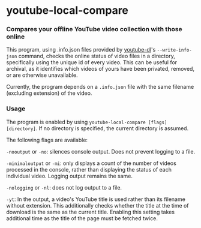 # youtube-local-compare

### Compares your offline YouTube video collection with those online

This program, using .info.json files provided by [youtube-dl](https://github.com/ytdl-org/youtube-dl)'s `--write-info-json` command, checks the online status of video files in a directory, specifically using the unique id of every video. This can be useful for archival, as it identifies which videos of yours have been privated, removed, or are otherwise unavailable.

Currently, the program depends on a `.info.json` file with the same filename (excluding extension) of the video.

### Usage

The program is enabled by using `youtube-local-compare [flags] [directory]`. If no directory is specified, the current
directory is assumed.

The following flags are available:

`-nooutput` or `-no`: silences console output. Does not prevent logging to a file.

`-minimaloutput` or `-mi`: only displays a count of the number of videos processed in the console, rather than displaying
the status of each individual video. Logging output remains the same.

`-nologging` or `-nl`: does not log output to a file.

`-yt`: In the output, a video's YouTube title is used rather than its filename without extension. This additionally checks
whether the title at the time of download is the same as the current title. Enabling this setting takes additional
time as the title of the page must be fetched twice.
